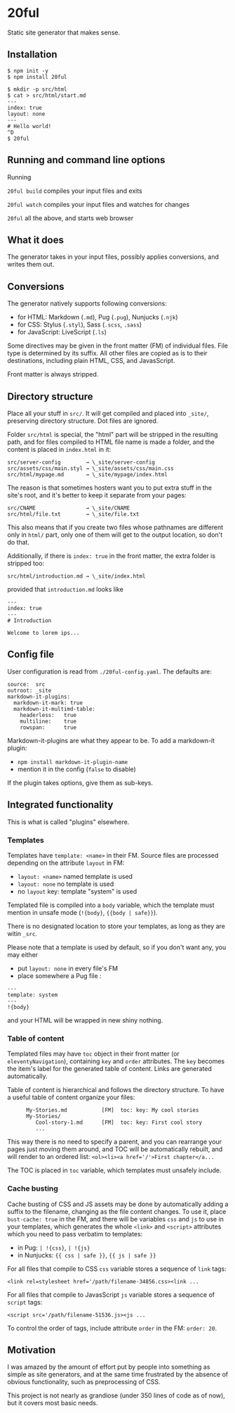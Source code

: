 
# 20ful

Static site generator that makes sense.

## Installation

````
$ npm init -y
$ npm install 20ful
````
````
$ mkdir -p src/html
$ cat > src/html/start.md
---
index: true
layout: none
---
# Hello world!
^D
$ 20ful
````

## Running and command line options

Running

`20ful build`
compiles your input files and exits

`20ful watch`
compiles your input files and watches for changes

`20ful`
all the above, and starts web browser

## What it does

The generator takes in your input files, possibly applies conversions, and
writes them out.

## Conversions

The generator natively supports following conversions:
* for HTML: Markdown (`.md`), Pug (`.pug`), Nunjucks (`.njk`)
* for CSS: Stylus (`.styl`), Sass (`.scss`, `.sass`)
* for JavaScript: LiveScript (`.ls`)

Some directives may be given in the front matter (FM) of individual files. File
type is determined by its suffix.  All other files are copied as is to their
destinations, including plain HTML, CSS, and JavasScript.

Front matter is always stripped.

## Directory structure

Place all your stuff in `src/`. It will get compiled and placed into
`_site/`, preserving directory structure.  Dot files are ignored.

Folder `src/html` is special, the "html" part will be stripped in the resulting
path, and for files compiled to HTML file name is made a folder, and the content
is placed in `index.html` in it:

    src/server-config        → \_site/server-config
    src/assets/css/main.styl → \_site/assets/css/main.css
    src/html/mypage.md       → \_site/mypage/index.html

The reason is that sometimes hosters want you to put extra stuff in the site's
root, and it's better to keep it separate from your pages:

    src/CNAME                → \_site/CNAME
    src/html/file.txt        → \_site/file.txt

This also means that if you create two files whose pathnames are different only
in `html/` part, only one of them will get to the output location, so don't do
that.

Additionally, if there is `index: true` in the front matter, the extra folder
is stripped too:

    src/html/introduction.md → \_site/index.html

provided that `introduction.md` looks like
````
---
index: true
---
# Introduction

Welcome to lorem ips...
````

## Config file

User configuration is read from `./20ful-config.yaml`.  The defaults are:

````
source:  src
outroot: _site
markdown-it-plugins:
  markdown-it-mark: true
  markdown-it-multimd-table:
    headerless:   true
    multiline:    true
    rowspan:      true
````

Markdown-it-plugins are what they appear to be. To add a markdown-it plugin:
* `npm install markdown-it-plugin-name`
* mention it in the config (`false` to disable)

If the plugin takes options, give them as sub-keys.

## Integrated functionality

This is what is called "plugins" elsewhere.

### Templates

Templates have `template: <name>` in their FM. Source files are processed
depending on the attribute `layout` in FM:
* `layout: <name>` named template is used
* `layout: none` no template is used
* no `layout` key: template "system" is used

Templated file is compiled into a `body` variable, which the template must
mention in unsafe mode (`!{body}`, `{{body | safe}}`).

There is no designated location to store your templates, as long as they are
witin `_src`.

Please note that a template is used by default, so if you don't want any, you
may either

* put `layout: none` in every file's FM
* place somewhere a Pug file :
````
---
template: system
---
!{body}
````
and your HTML will be wrapped in new shiny nothing.

### Table of content

Templated files may have `toc` object in their front matter (or
`eleventyNavigation`), containing `key` and `order` attributes. The `key`
becomes the item's label for the generated table of content. Links are
generated automatically.

Table of content is hierarchical and follows the directory structure. To have a
useful table of content organize your files:

````
      My-Stories.md           [FM]  toc: key: My cool stories
      My-Stories/
         Cool-story-1.md      [FM]  toc: key: First cool story
         ...
````
This way there is no need to specify a parent, and you can rearrange your
pages just moving them around, and TOC will be automatically rebuilt, and
will render to an ordered list: `<ol><li><a href='/'>First chapter</a...`

The TOC is placed in `toc` variable, which templates must unsafely include.

### Cache busting

Cache busting of CSS and JS assets may be done by automatically adding a suffix
to the filename, changing as the file content changes.  To use it, place
`bust-cache: true` in the FM, and there will be variables `css` and `js` to use
in your templates, which generates the whole `<link>` and `<script>` attributes
which you need to pass verbatim to templates:

* in Pug: `| !{css}`, `| !{js}`
* in Nunjucks: `{{ css | safe }}`, `{{ js | safe }}`

For all files that compile to CSS `css` variable stores a sequence of `link`
tags:

    <link rel=stylesheet href='/path/filename-34856.css><link ...
    
For all files that compile to JavasScript `js` variable stores a sequence of
`script` tags:

    <script src='/path/filename-51536.js><js ...

To control the order of tags, include attribute `order` in the FM: `order: 20`.

## Motivation

I was amazed by the amount of effort put by people into something as simple as
site generators, and at the same time frustrated by the absence of obvious
functionality, such as preprocessing of CSS.

This project is not nearly as grandiose (under 350 lines of code as of now),
but it covers most basic needs.
